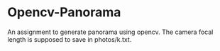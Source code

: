 # Opencv-Panorama
An assignment to generate panorama using opencv.
The camera focal length is supposed to save in photos/k.txt.
